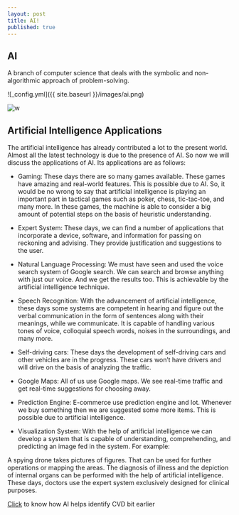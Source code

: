 ```yaml
---
layout: post
title: AI!
published: true
---
```


## AI
A branch of computer science that deals with the symbolic and non-algorithmic approach of problem-solving.

![_config.yml]({{ site.baseurl }}/images/ai.png)

![w]({{site.baseurl}}/_posts/200w6S6ETFR7.webp)



## Artificial Intelligence Applications
The artificial intelligence has already contributed a lot to the present world. Almost all the latest technology is due to the presence of AI. So now we will discuss the applications of AI. Its applications are as follows:

- Gaming: These days there are so many games available. These games have amazing and real-world features. This is possible due to AI. So, it would be no wrong to say that artificial intelligence is playing an important part in tactical games such as poker, chess, tic-tac-toe, and many more. In these games, the machine is able to consider a big amount of potential steps on the basis of heuristic understanding.

- Expert System: These days, we can find a number of applications that incorporate a device, software, and information for passing on reckoning and advising. They provide justification and suggestions to the user.

- Natural Language Processing: We must have seen and used the voice search system of Google search. We can search and browse anything with just our voice. And we get the results too. This is achievable by the artificial intelligence technique.

- Speech Recognition: With the advancement of artificial intelligence, these days some systems are competent in hearing and figure out the verbal communication in the form of sentences along with their meanings, while we communicate. It is capable of handling various tones of voice, colloquial speech words, noises in the surroundings, and many more.

- Self-driving cars: These days the development of self-driving cars and other vehicles are in the progress. These cars won’t have drivers and will drive on the basis of analyzing the traffic.

- Google Maps: All of us use Google maps. We see real-time traffic and get real-time suggestions for choosing away.

- Prediction Engine: E-commerce use prediction engine and lot. Whenever we buy something then we are suggested some more items. This is possible due to artificial intelligence.

- Visualization System: With the help of artificial intelligence we can develop a system that is capable of understanding, comprehending, and predicting an image fed in the system. For example:

 A spying drone takes pictures of figures. That can be used for further operations or mapping the areas.
The diagnosis of illness and the depiction of internal organs can be performed with the help of artificial intelligence. These days, doctors use the expert system exclusively designed for clinical purposes. 

[Click](https://www.nature.com/articles/s41551-020-00626-4) to know how AI helps identify CVD bit earlier

